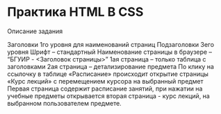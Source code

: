 # Практика HTML B CSS
Описание задания

Заголовки 1го уровня для наименований страниц
Подзаголовки 3его уровня
Шрифт – стандартный
Наименование страницы в браузере – “БГУИР - <Заголовок страницы>”
1ая страница – только таблица с заголовками
2ая страница – детализирование предмета
По клику на ссылочку в таблице «Расписание» происходит открытие страницы «Курс лекций» с перемещением курсора на выбранный предмет
Первая страница содержит расписание занятий, при нажатии на учебные предметы открывается вторая страница - курс лекций, на выбранном пользователем предмете.
